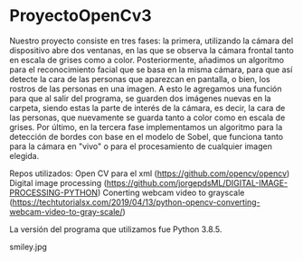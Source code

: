 # ProyectoOpenCv3
Nuestro proyecto consiste en tres fases: la primera, utilizando la cámara del dispositivo abre dos ventanas, en las que se observa la cámara frontal tanto en escala de grises como a color. Posteriormente, añadimos un algoritmo para el reconocimiento facial que se basa en la misma cámara, para que así detecte la cara de las personas que aparezcan en pantalla, o bien, los rostros de las personas en una imagen. A esto le agregamos una función para que al salir del programa, se guarden dos imágenes nuevas en la carpeta, siendo estas la parte de interés de la cámara, es decir, la cara de las personas, que nuevamente se guarda tanto a color como en escala de grises. Por último, en la tercera fase implementamos un algoritmo para la detección de bordes con base en el modelo de Sobel, que funciona tanto para la cámara en "vivo" o para el procesamiento de cualquier imagen elegida. 

Repos utilizados:
Open CV para el xml (https://github.com/opencv/opencv)
Digital image processing (https://github.com/jorgepdsML/DIGITAL-IMAGE-PROCESSING-PYTHON)
Conerting webcam video to grayscale (https://techtutorialsx.com/2019/04/13/python-opencv-converting-webcam-video-to-gray-scale/)

La versión del programa que utilizamos fue Python 3.8.5.

smiley.jpg


